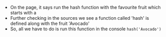 * On the page, it says run the hash function with the favourite fruit which starts with a
* Further checking in the sources we see a function called 'hash' is defined along with the fruit 'Avocado'
* So, all we have to do is run this function in the console ```hash('Avocado')```